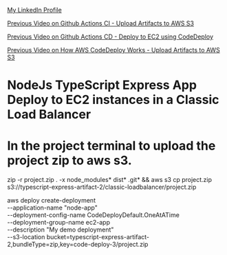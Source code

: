 [My LinkedIn Profile](https://www.linkedin.com/in/ajeesh-j-1170041b/)

[Previous Video on Github Actions CI - Upload Artifacts to AWS S3](https://www.youtube.com/watch?v=pYNAmdV07Ow)

[Previous Video on Github Actions CD - Deploy to EC2 using CodeDeploy](https://www.youtube.com/watch?v=a-LPXBsUQLo)


[Previous Video on How AWS CodeDeploy Works - Upload Artifacts to AWS S3](https://www.youtube.com/watch?v=wc3NY5QL4IY)

# NodeJs TypeScript Express App Deploy to EC2 instances in a Classic Load Balancer

# In the project terminal to upload the project zip to aws s3.
zip -r project.zip . -x node_modules\* dist\* .git\* && aws s3 cp project.zip s3://typescript-express-artifact-2/classic-loadbalancer/project.zip


aws deploy create-deployment \
              --application-name "node-app" \
              --deployment-config-name CodeDeployDefault.OneAtATime \
              --deployment-group-name ec2-app \
              --description "My demo deployment" \
              --s3-location bucket=typescript-express-artifact-2,bundleType=zip,key=code-deploy-3/project.zip